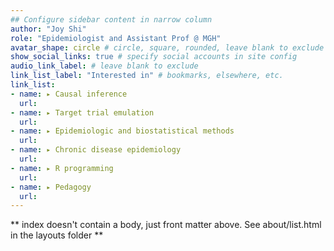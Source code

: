 ```yaml
---
## Configure sidebar content in narrow column
author: "Joy Shi"
role: "Epidemiologist and Assistant Prof @ MGH"
avatar_shape: circle # circle, square, rounded, leave blank to exclude
show_social_links: true # specify social accounts in site config
audio_link_label: # leave blank to exclude
link_list_label: "Interested in" # bookmarks, elsewhere, etc.
link_list:
- name: ▸ Causal inference
  url: 
- name: ▸ Target trial emulation
  url:  
- name: ▸ Epidemiologic and biostatistical methods
  url:
- name: ▸ Chronic disease epidemiology
  url:
- name: ▸ R programming
  url:
- name: ▸ Pedagogy
  url:
---
```


** index doesn't contain a body, just front matter above.
See about/list.html in the layouts folder **